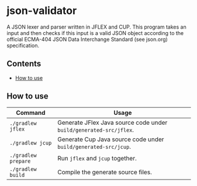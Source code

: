 # json-validator

A JSON lexer and parser written in JFLEX and CUP. This program takes an input and then checks if this input is a valid JSON object according to the official ECMA-404 JSON Data Interchange Standard (see json.org) specification.

## Contents
- [How to use](#how-to-use)

## How to use

| Command                         | Usage                                                                    |
|---------------------------------|--------------------------------------------------------------------------|
| `./gradlew jflex`               | Generate JFlex Java source code under `build/generated-src/jflex`.       |
| `./gradlew jcup`                | Generate Cup Java source code under `build/generated-src/jcup`.          |
| `./gradlew prepare`             | Run `jflex` and `jcup` together.                                         |
| `./gradlew build`               | Compile the generate source files.                                       |

